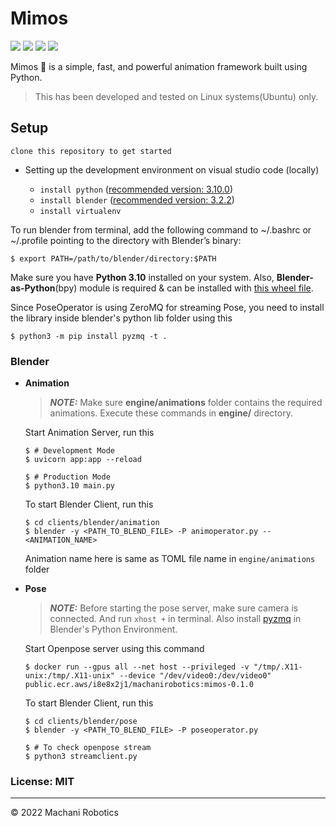# Mimos

![](https://img.shields.io/badge/Python-3776AB.svg?style=for-the-badge&logo=Python&logoColor=white)
![](https://img.shields.io/badge/Blender-F5792A.svg?style=for-the-badge&logo=Blender&logoColor=white)
![](https://img.shields.io/badge/ZeroMQ-DF0000.svg?style=for-the-badge&logo=ZeroMQ&logoColor=white)
![](https://img.shields.io/badge/Docker-2496ED.svg?style=for-the-badge&logo=Docker&logoColor=white)

Mimos 👾 is a simple, fast, and powerful animation framework built using Python.

> This has been developed and tested on Linux systems(Ubuntu) only.

## Setup

`clone this repository to get started`

- Setting up the development environment on visual studio code (locally)

  - `install python` ([recommended version: 3.10.0](https://www.python.org/downloads/release/python-3100/))
  - `install blender` ([recommended version: 3.2.2](https://www.blender.org/download/releases/3-2/))
  - `install virtualenv`

To run blender from terminal, add the following command to ~/.bashrc or ~/.profile pointing to the directory with Blender’s binary:

```
$ export PATH=/path/to/blender/directory:$PATH
```

Make sure you have **Python 3.10** installed on your system. Also, **Blender-as-Python**(bpy) module is required & can be installed with [this wheel file](https://drive.google.com/drive/folders/1y9VGD_-fZwuAUEcKxiCc2DUrJqjhsJIR?usp=sharing).

Since PoseOperator is using ZeroMQ for streaming Pose, you need to install the library inside blender's python lib folder using this

```
$ python3 -m pip install pyzmq -t .
```

### Blender

- **Animation**

  > **_NOTE:_** Make sure **engine/animations** folder contains the required animations. Execute these commands in **engine/** directory.

  Start Animation Server, run this

  ```
  $ # Development Mode
  $ uvicorn app:app --reload

  $ # Production Mode
  $ python3.10 main.py
  ```

  To start Blender Client, run this

  ```
  $ cd clients/blender/animation
  $ blender -y <PATH_TO_BLEND_FILE> -P animoperator.py -- <ANIMATION_NAME>
  ```

  Animation name here is same as TOML file name in `engine/animations` folder

- **Pose**

  > **_NOTE:_** Before starting the pose server, make sure camera is connected. And run `xhost +` in terminal. Also install [pyzmq](https://pypi.org/project/pyzmq/) in Blender's Python Environment.

  Start Openpose server using this command

  ```
  $ docker run --gpus all --net host --privileged -v "/tmp/.X11-unix:/tmp/.X11-unix" --device "/dev/video0:/dev/video0" public.ecr.aws/i8e8x2j1/machanirobotics:mimos-0.1.0
  ```

  To start Blender Client, run this

  ```
  $ cd clients/blender/pose
  $ blender -y <PATH_TO_BLEND_FILE> -P poseoperator.py

  $ # To check openpose stream
  $ python3 streamclient.py

  ```

### License: MIT

---

© 2022 Machani Robotics
